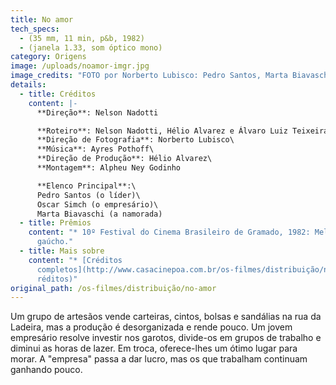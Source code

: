 ```yaml
---
title: No amor
tech_specs:
  - (35 mm, 11 min, p&b, 1982)
  - (janela 1.33, som óptico mono)
category: Origens
image: /uploads/noamor-imgr.jpg
image_credits: "FOTO por Norberto Lubisco: Pedro Santos, Marta Biavaschi e Oscar Simch"
details:
  - title: Créditos
    content: |-
      **Direção**: Nelson Nadotti

      **Roteiro**: Nelson Nadotti, Hélio Alvarez e Álvaro Luiz Teixeira\
      **Direção de Fotografia**: Norberto Lubisco\
      **Música**: Ayres Pothoff\
      **Direção de Produção**: Hélio Alvarez\
      **Montagem**: Alpheu Ney Godinho

      **Elenco Principal**:\
      Pedro Santos (o líder)\
      Oscar Simch (o empresário)\
      Marta Biavaschi (a namorada)
  - title: Prêmios
    content: "* 10º Festival do Cinema Brasileiro de Gramado, 1982: Melhor curta
      gaúcho."
  - title: Mais sobre
    content: "* [Créditos
      completos](http://www.casacinepoa.com.br/os-filmes/distribuição/no-amor-c\
      réditos)"
original_path: /os-filmes/distribuição/no-amor
---
```

Um grupo de artesãos vende carteiras, cintos, bolsas e sandálias na rua da Ladeira, mas a produção é desorganizada e rende pouco. Um jovem empresário resolve investir nos garotos, divide-os em grupos de trabalho e diminui as horas de lazer. Em troca, oferece-lhes um ótimo lugar para morar. A "empresa" passa a dar lucro, mas os que trabalham continuam ganhando pouco.